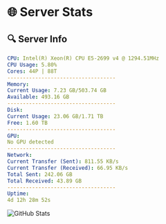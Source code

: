 # 🌐 Server Stats
## 🔍 Server Info
```yaml
CPU: Intel(R) Xeon(R) CPU E5-2699 v4 @ 1294.51MHz
CPU Usage: 5.80%
Cores: 44P | 88T
-----------------------------------
Memory:
Current Usage: 7.23 GB/503.74 GB
Available: 493.16 GB
-----------------------------------
Disk:
Current Usage: 23.06 GB/1.71 TB
Free: 1.60 TB
-----------------------------------
GPU:
No GPU detected
-----------------------------------
Network:
Current Transfer (Sent): 811.55 KB/s
Current Transfer (Received): 66.95 KB/s
Total Sent: 242.06 GB
Total Received: 43.89 GB
-----------------------------------
Uptime:
4d 12h 28m 52s
```
![GitHub Stats](https://img.shields.io/badge/Updated-2025-04-24_05:37:40-blue)